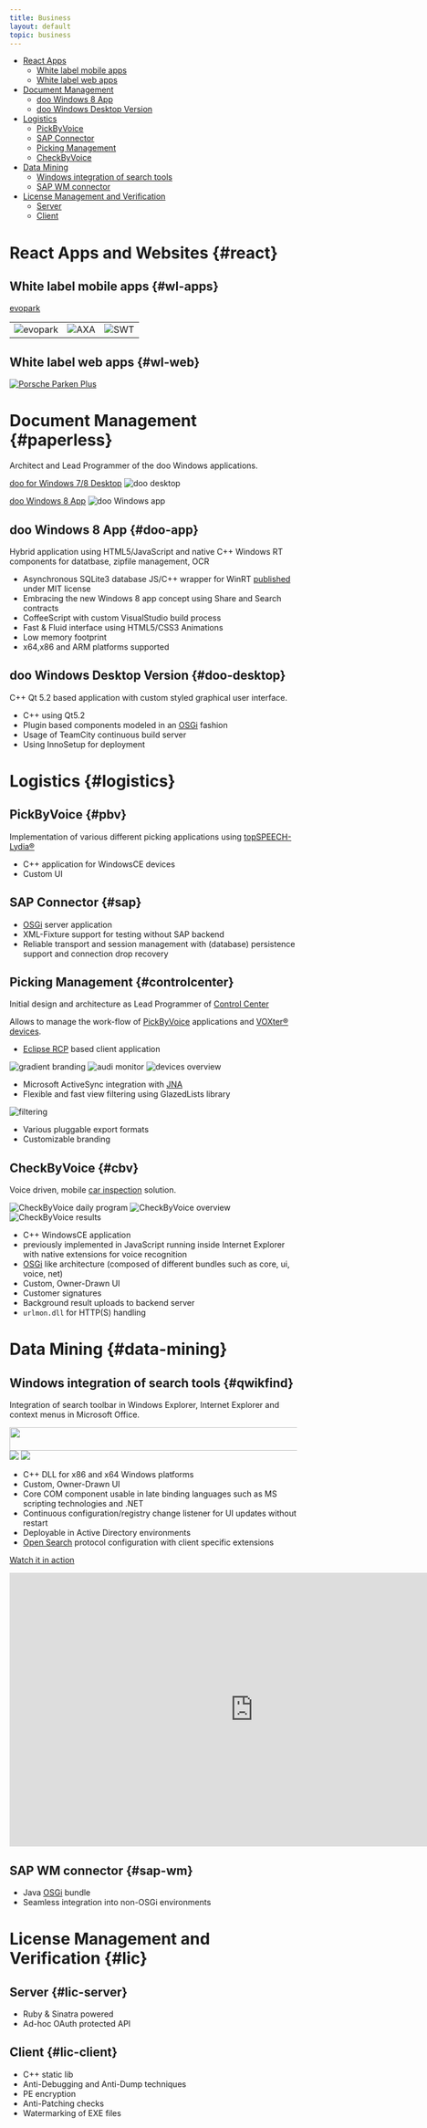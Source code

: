 ```yaml
---
title: Business
layout: default
topic: business
---
```


[osgi]: http://www.osgi.org

- [React Apps](#react)
  - [White label mobile apps](#wl-apps)
  - [White label web apps](#wl-web)
- [Document Management](#paperless)
  - [doo Windows 8 App](#doo-app)
  - [doo Windows Desktop Version](#doo-desktop)
- [Logistics](#logistics)
  - [PickByVoice](#pbv)
  - [SAP Connector](#sap)
  - [Picking Management](#controlcenter)
  - [CheckByVoice](#cbv)
- [Data Mining](#data-mining)
  - [Windows integration of search tools](#qwikfind)
  - [SAP WM connector](#sap-wm)
- [License Management and Verification](#lic)
  - [Server](#lic-server)
  - [Client](#lic-client)

# React Apps and Websites {#react}

## White label mobile apps {#wl-apps}

[evopark](https://itunes.apple.com/de/developer/evopark/id937223595)

| | | |
|-|-|-|
|![evopark](images/evopark.jpg)| ![AXA](images/evopark-axa.jpg) | ![SWT](images/evopark-swt.jpg) |

## White label web apps {#wl-web}

[![Porsche Parken Plus](images/evopark-porsche.png)](https://porsche.evopark.de)

# Document Management {#paperless}

Architect and Lead Programmer of the doo Windows applications.

[doo for Windows 7/8 Desktop](https://doo.net/en/product.html?windows)
![doo desktop](images/doo-desktop.jpg)

[doo Windows 8 App](https://apps.microsoft.com/windows/en-us/app/doo/28631302-9666-4ee3-aaf4-e52c493370e8)
![doo Windows app](images/doo-app.jpg)

## doo Windows 8 App {#doo-app}

Hybrid application using HTML5/JavaScript and native C++ Windows RT components for datatbase, zipfile management, OCR

- Asynchronous SQLite3 database JS/C++ wrapper for WinRT [published](https://github.com/doo/SQLite3-WinRT) under MIT license
- Embracing the new Windows 8 app concept using Share and Search contracts
- CoffeeScript with custom VisualStudio build process
- Fast & Fluid interface using HTML5/CSS3 Animations
- Low memory footprint
- x64,x86 and ARM platforms supported

## doo Windows Desktop Version {#doo-desktop}

C++ Qt 5.2 based application with custom styled graphical user interface.

- C++ using Qt5.2
- Plugin based components modeled in an [OSGi][osgi] fashion
- Usage of TeamCity continuous build server
- Using InnoSetup for deployment

# Logistics {#logistics}

## PickByVoice {#pbv}

Implementation of various different picking applications using [topSPEECH-Lydia&reg;](http://topsystem.de/pick_by_voice.html)
- C++ application for WindowsCE devices
- Custom UI

## SAP Connector {#sap}

- [OSGi][osgi] server application
- XML-Fixture support for testing without SAP backend
- Reliable transport and session management with (database) persistence support and connection drop recovery

## Picking Management {#controlcenter}

Initial design and architecture as Lead Programmer of [Control Center](http://topsystem.de/pick_by_voice_control_center.html)

Allows to manage the work-flow of [PickByVoice](#pbv) applications and [VOXter&reg; devices](http://topsystem.de/products/voxter-en.html).

- [Eclipse RCP](http://wiki.eclipse.org/index.php/Rich_Client_Platform) based client application

![gradient branding](http://content.screencast.com/users/philk/folders/Jing/media/7cda80f0-294a-4053-990e-03bf0c4a2a9f/Gradient_branding.png)
![audi monitor](http://content.screencast.com/users/philk/folders/Jing/media/d69218cd-50e8-47b9-a456-06a12c6de757/TaskByVoice_Audi_Monitor.png)
![devices overview](http://content.screencast.com/users/philk/folders/Jing/media/4be9f91b-d12a-4b79-bcdd-993903a8af6c/2009-04-01_2011.png)

- Microsoft ActiveSync integration with [JNA](https://github.com/twall/jna)
- Flexible and fast view filtering using GlazedLists library

![filtering](http://content.screencast.com/users/philk/folders/Jing/media/b2d5cbb7-ea1e-4f77-9a23-3e6203f55175/Message_info_icon_old.png)

- Various pluggable export formats
- Customizable branding

## CheckByVoice {#cbv}

Voice driven, mobile [car inspection](http://topsystem.de/products_/_check_by_voice.html) solution.

![CheckByVoice daily program](images/cbv_daily.png)
![CheckByVoice overview](images/cbv_overview.png)
![CheckByVoice results](images/cbv_results.png)

- C++ WindowsCE application
- previously implemented in JavaScript running inside Internet Explorer with native extensions for voice recognition
- [OSGi][osgi] like architecture (composed of different bundles such as core, ui, voice, net)
- Custom, Owner-Drawn UI
- Customer signatures
- Background result uploads to backend server
- `urlmon.dll` for HTTP(S) handling

# Data Mining {#data-mining}

## Windows integration of search tools {#qwikfind}

Integration of search toolbar in Windows Explorer, Internet Explorer and context menus in Microsoft Office.

<img src="http://content.screencast.com/users/philk/folders/QwikFind/media/d568074e-e224-4761-adc1-cf7b29a54c76/cutbutton_.png" width="533" height="41" border="0"/>
<img src="http://content.screencast.com/users/philk/folders/Jing/media/85390304-7a68-43b0-8824-e0ff7c01b854/Office_XP_transparent_icons.png"/>
<img src="http://content.screencast.com/users/philk/folders/Jing/media/d2f359b8-bab7-4399-8d61-d3b7bfcfcea1/QF_Title_reflection.png"/>

- C++ DLL for x86 and x64 Windows platforms
- Custom, Owner-Drawn UI
- Core COM component usable in late binding languages such as MS scripting technologies and .NET
- Continuous configuration/registry change listener for UI updates without restart
- Deployable in Active Directory environments
- [Open Search](http://www.opensearch.org/Home) protocol configuration with client specific extensions

[Watch it in action](http://www.screencast.com/t/q6uATL2x)

<iframe width="854" height="480" src="https://www.youtube.com/embed/qh-zodp6lTM" frameborder="0" allow="autoplay; encrypted-media" allowfullscreen></iframe>

## SAP WM connector {#sap-wm}

- Java [OSGi][osgi] bundle
- Seamless integration into non-OSGi environments

# License Management and Verification {#lic}

## Server {#lic-server}

- Ruby & Sinatra powered
- Ad-hoc OAuth protected API

## Client {#lic-client}

- C++ static lib
- Anti-Debugging and Anti-Dump techniques
- PE encryption
- Anti-Patching checks
- Watermarking of EXE files
